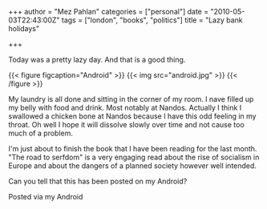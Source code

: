 +++
author = "Mez Pahlan"
categories = ["personal"]
date = "2010-05-03T22:43:00Z"
tags = ["london", "books", "politics"]
title = "Lazy bank holidays"

+++

Today was a pretty lazy day. And that is a good thing.

{{< figure figcaption="Android" >}}
    {{< img src="android.jpg" >}}
{{< /figure >}}

<!--more-->

My laundry is all done and sitting in the corner of my room. I nave filled up my belly with food and drink. Most notably
at Nandos. Actually I think I swallowed a chicken bone at Nandos because I have this odd feeling in my throat. Oh well I
hope it will dissolve slowly over time and not cause too much of a problem.

I'm just about to finish the book that I have been reading for the last month. "The road to serfdom" is a very engaging
read about the rise of socialism in Europe and about the dangers of a planned society however well intended.

Can you tell that this has been posted on my Android?

Posted via my Android
